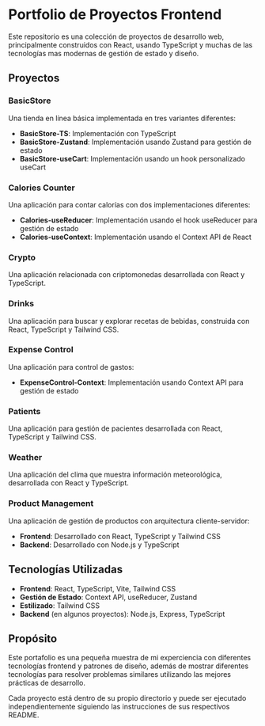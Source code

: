 # Portfolio de Proyectos Frontend

Este repositorio es una colección de proyectos de desarrollo web, principalmente construidos con React, usando TypeScript y muchas de las tecnologías mas modernas de gestión de estado y diseño.

## Proyectos

### BasicStore
Una tienda en línea básica implementada en tres variantes diferentes:
- **BasicStore-TS**: Implementación con TypeScript
- **BasicStore-Zustand**: Implementación usando Zustand para gestión de estado
- **BasicStore-useCart**: Implementación usando un hook personalizado useCart

### Calories Counter
Una aplicación para contar calorías con dos implementaciones diferentes:
- **Calories-useReducer**: Implementación usando el hook useReducer para gestión de estado
- **Calories-useContext**: Implementación usando el Context API de React

### Crypto
Una aplicación relacionada con criptomonedas desarrollada con React y TypeScript.

### Drinks
Una aplicación para buscar y explorar recetas de bebidas, construida con React, TypeScript y Tailwind CSS.

### Expense Control
Una aplicación para control de gastos:
- **ExpenseControl-Context**: Implementación usando Context API para gestión de estado

### Patients
Una aplicación para gestión de pacientes desarrollada con React, TypeScript y Tailwind CSS.

### Weather
Una aplicación del clima que muestra información meteorológica, desarrollada con React y TypeScript.

### Product Management
Una aplicación de gestión de productos con arquitectura cliente-servidor:
- **Frontend**: Desarrollado con React, TypeScript y Tailwind CSS
- **Backend**: Desarrollado con Node.js y TypeScript

## Tecnologías Utilizadas

- **Frontend**: React, TypeScript, Vite, Tailwind CSS
- **Gestión de Estado**: Context API, useReducer, Zustand
- **Estilizado**: Tailwind CSS
- **Backend** (en algunos proyectos): Node.js, Express, TypeScript

## Propósito

Este portafolio es una pequeña muestra de mi experciencia con diferentes tecnologías frontend y patrones de diseño, además de mostrar diferentes tecnologías para resolver problemas similares utilizando las mejores prácticas de desarrollo.

Cada proyecto está dentro de su propio directorio y puede ser ejecutado independientemente siguiendo las instrucciones de sus respectivos README.
